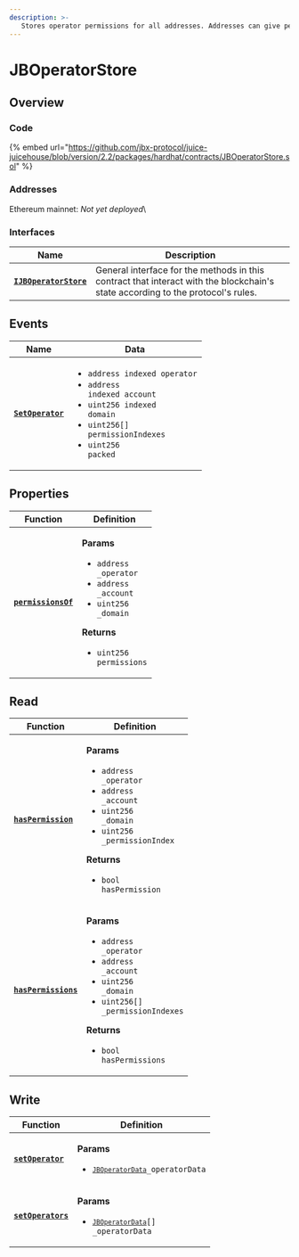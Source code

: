 ```yaml
---
description: >-
   Stores operator permissions for all addresses. Addresses can give permissions to any other address to take specific indexed actions on their behalf.
---
```


# JBOperatorStore

## Overview

### Code

{% embed url="https://github.com/jbx-protocol/juice-juicehouse/blob/version/2.2/packages/hardhat/contracts/JBOperatorStore.sol" %}

### **Addresses**

Ethereum mainnet: _Not yet deployed_\

### **Interfaces**

| Name                                                           | Description                                                                                                                              |
| -------------------------------------------------------------- | ---------------------------------------------------------------------------------------------------------------------------------------- |
| [**`IJBOperatorStore`**](../../interfaces/ijboperatorstore.md) | General interface for the methods in this contract that interact with the blockchain's state according to the protocol's rules. |

## Events

| Name                                       | Data                                                                                                                                                                                                                                  |
| ------------------------------------------ | ------------------------------------------------------------------------------------------------------------------------------------------------------------------------------------------------------------------------------------- |
| [**`SetOperator`**](events/setoperator.md) | <ul><li><code>address indexed operator</code></li><li><code>address indexed account</code></li><li><code>uint256 indexed domain</code></li><li><code>uint256[] permissionIndexes</code></li><li><code>uint256 packed</code></li></ul> |

## Properties

| Function                                           | Definition                                                                                                                                                                                                                                 |
| -------------------------------------------------- | ------------------------------------------------------------------------------------------------------------------------------------------------------------------------------------------------------------------------------------------ |
| [**`permissionsOf`**](properties/permissionsof.md) | <p><strong>Params</strong></p><ul><li><code>address _operator</code></li><li><code>address _account</code></li><li><code>uint256 _domain</code></li></ul><p><strong>Returns</strong></p><ul><li><code>uint256 permissions</code></li></ul> |

## Read

| Function                                       | Definition                                                                                                                                                                                                                                                                                   |
| ---------------------------------------------- | -------------------------------------------------------------------------------------------------------------------------------------------------------------------------------------------------------------------------------------------------------------------------------------------- |
| [**`hasPermission`**](read/haspermission.md)   | <p><strong>Params</strong></p><ul><li><code>address _operator</code></li><li><code>address _account</code></li><li><code>uint256 _domain</code></li><li><code>uint256 _permissionIndex</code></li></ul><p><strong>Returns</strong></p><ul><li><code>bool hasPermission</code></li></ul>      |
| [**`hasPermissions`**](read/haspermissions.md) | <p><strong>Params</strong></p><ul><li><code>address _operator</code></li><li><code>address _account</code></li><li><code>uint256 _domain</code></li><li><code>uint256[] _permissionIndexes</code></li></ul><p><strong>Returns</strong></p><ul><li><code>bool hasPermissions</code></li></ul> |

## Write

| Function                                    | Definition                                                                                |
| ------------------------------------------- | ----------------------------------------------------------------------------------------- |
| [**`setOperator`**](events/setoperator.md)  | <p><strong>Params</strong></p><ul><li><code>[`JBOperatorData`](../../data-structures/jboperatordata.md)_operatorData</code></li></ul>   |
| [**`setOperators`**](write/setoperators.md) | <p><strong>Params</strong></p><ul><li><code>[`JBOperatorData`](../../data-structures/jboperatordata.md)[] _operatorData</code></li></ul> |
